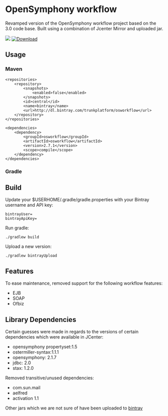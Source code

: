 # OpenSymphony workflow

Revamped version of the OpenSymphony workflow project based on the 3.0 code base. Built using a combination of Jcenter Mirror and
uploaded jar.

<a href='https://bintray.com/trunkplatform/osworkflow/osworkflow/view?source=watch' alt='Get automatic notifications about new "osworkflow" versions'><img src='https://www.bintray.com/docs/images/bintray_badge_color.png'></a>
[ ![Download](https://api.bintray.com/packages/trunkplatform/osworkflow/osworkflow/images/download.svg) ](https://bintray.com/trunkplatform/osworkflow/osworkflow/_latestVersion)

## Usage

### Maven

    <repositories>
        <repository>
            <snapshots>
                <enabled>false</enabled>
            </snapshots>
            <id>central</id>
            <name>bintray</name>
            <url>http://dl.bintray.com/trunkplatform/osworkflow</url>
        </repository>
    </repositories>

    <dependencies>
        <dependency>
            <groupId>osworkflow</groupId>
            <artifactId>osworkflow</artifactId>
            <version>2.7.1</version>
            <scope>compile</scope>
        </dependency>
    </dependencies>

### Gradle

## Build

Update your $USERHOME/.gradle/gradle.properties with your Bintray username and API key:

    bintrayUser=
    bintrayApiKey=

Run gradle:

    ./gradlew build

Upload a new version:

    ./gradlew bintrayUpload

## Features

To ease maintenance, removed support for the following workflow features:

 * EJB
 * SOAP
 * Ofbiz

## Library Dependencies

Certain guesses were made in regards to the versions of certain dependencies which were available in JCenter:

 * opensymphony propertyset:1.5
 * ostermiller-syntax:1.1.1
 * opensymphony: 2.1.7
 * jdbc: 2.0
 * stax: 1.2.0

Removed transitive/unused dependencies:

 * com.sun.mail
 * aelfred
 * activation 1.1


Other jars which we are not sure of have been uploaded to [bintray](https://bintray.com/trunkplatform/osworkflow)



